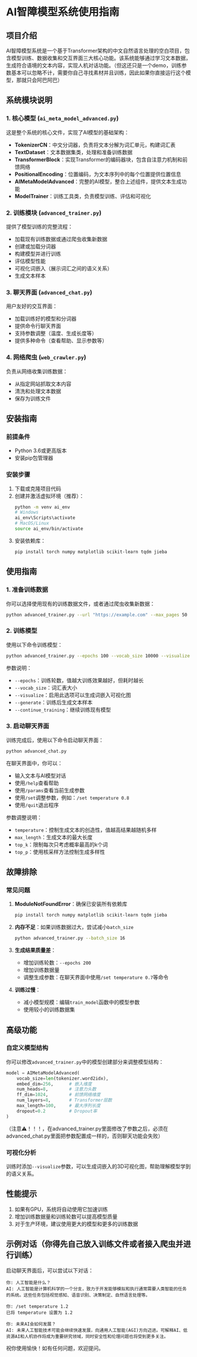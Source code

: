 # AI智障模型系统使用指南

## 项目介绍

AI智障模型系统是一个基于Transformer架构的中文自然语言处理的空白项目，包含模型训练、数据收集和交互界面三大核心功能。该系统能够通过学习文本数据，生成符合语境的文本内容，实现人机对话功能。（但这还只是一个demo，训练参数基本可以忽略不计，需要你自己寻找素材并且训练，因此如果你直接运行这个模型，那就只会阿巴阿巴）

## 系统模块说明

### 1. 核心模型 (`ai_meta_model_advanced.py`)

这是整个系统的核心文件，实现了AI模型的基础架构：

- **TokenizerCN**：中文分词器，负责将文本分解为词汇单元，构建词汇表
- **TextDataset**：文本数据集类，处理和准备训练数据
- **TransformerBlock**：实现Transformer的编码器块，包含自注意力机制和前馈网络
- **PositionalEncoding**：位置编码，为文本序列中的每个位置提供位置信息
- **AIMetaModelAdvanced**：完整的AI模型，整合上述组件，提供文本生成功能
- **ModelTrainer**：训练工具类，负责模型训练、评估和可视化

### 2. 训练模块 (`advanced_trainer.py`)

提供了模型训练的完整流程：

- 加载现有训练数据或通过爬虫收集新数据
- 创建或加载分词器
- 构建模型并进行训练
- 评估模型性能
- 可视化词嵌入（展示词汇之间的语义关系）
- 生成文本样本

### 3. 聊天界面 (`advanced_chat.py`)

用户友好的交互界面：

- 加载训练好的模型和分词器
- 提供命令行聊天界面
- 支持参数调整（温度、生成长度等）
- 提供多种命令（查看帮助、显示参数等）

### 4. 网络爬虫 (`web_crawler.py`)

负责从网络收集训练数据：

- 从指定网站抓取文本内容
- 清洗和处理文本数据
- 保存为训练文件

## 安装指南

### 前提条件

- Python 3.6或更高版本
- 安装pip包管理器

### 安装步骤

1. 下载或克隆项目代码
2. 创建并激活虚拟环境（推荐）：
   ```bash
   python -m venv ai_env
   # Windows
   ai_env\Scripts\activate
   # MacOS/Linux
   source ai_env/bin/activate
   ```
3. 安装依赖库：
   ```bash
   pip install torch numpy matplotlib scikit-learn tqdm jieba
   ```

## 使用指南

### 1. 准备训练数据

你可以选择使用现有的训练数据文件，或者通过爬虫收集新数据：

```bash
python advanced_trainer.py --url "https://example.com" --max_pages 50
```

### 2. 训练模型

使用以下命令训练模型：

```bash
python advanced_trainer.py --epochs 100 --vocab_size 10000 --visualize
```

参数说明：
- `--epochs`：训练轮数，值越大训练效果越好，但耗时越长
- `--vocab_size`：词汇表大小
- `--visualize`：启用此选项可以生成词嵌入可视化图
- `--generate`：训练后生成文本样本
- `--continue_training`：继续训练现有模型

### 3. 启动聊天界面

训练完成后，使用以下命令启动聊天界面：

```bash
python advanced_chat.py
```

在聊天界面中，你可以：
- 输入文本与AI模型对话
- 使用`/help`查看帮助
- 使用`/params`查看当前生成参数
- 使用`/set`调整参数，例如：`/set temperature 0.8`
- 使用`/quit`退出程序

参数调整说明：
- `temperature`：控制生成文本的创造性，值越高结果越随机多样
- `max_length`：生成文本的最大长度
- `top_k`：限制每次只考虑概率最高的k个词
- `top_p`：使用核采样方法控制生成多样性

## 故障排除

### 常见问题

1. **ModuleNotFoundError**：确保已安装所有依赖库
   ```bash
   pip install torch numpy matplotlib scikit-learn tqdm jieba
   ```

2. **内存不足**：如果训练数据过大，尝试减小`batch_size`
   ```bash
   python advanced_trainer.py --batch_size 16
   ```

3. **生成结果质量差**：
   - 增加训练轮数：`--epochs 200`
   - 增加训练数据量
   - 调整生成参数：在聊天界面中使用`/set temperature 0.7`等命令

4. **训练过慢**：
   - 减小模型规模：编辑`train_model`函数中的模型参数
   - 使用较小的训练数据集

## 高级功能

### 自定义模型结构

你可以修改`advanced_trainer.py`中的模型创建部分来调整模型结构：

```python
model = AIMetaModelAdvanced(
    vocab_size=len(tokenizer.word2idx),
    embed_dim=256,      # 嵌入维度
    num_heads=8,        # 注意力头数
    ff_dim=1024,        # 前馈网络维度
    num_layers=8,       # Transformer层数
    max_length=100,     # 最大序列长度
    dropout=0.2         # Dropout率
)
```
（注意⚠️！！！，在advanced_trainer.py里面修改了参数之后，必须在advanced_chat.py里面把参数配置成一样的，否则聊天功能会失败）

### 可视化分析

训练时添加`--visualize`参数，可以生成词嵌入的3D可视化图，帮助理解模型学到的语义关系。

## 性能提示

1. 如果有GPU，系统将自动使用它加速训练
2. 增加训练数据量和训练轮数可以提高模型质量
3. 对于生产环境，建议使用更大的模型和更多的训练数据

## 示例对话（你得先自己放入训练文件或者接入爬虫并进行训练）

启动聊天界面后，可以尝试以下对话：

```
你: 人工智能是什么？
AI: 人工智能是计算机科学的一个分支，致力于开发能够模拟和执行通常需要人类智能的任务的系统。这些任务包括视觉感知、语音识别、决策制定、自然语言处理等。

你: /set temperature 1.2
已将 temperature 设置为 1.2

你: 未来AI会如何发展？
AI: 未来人工智能技术可能会继续快速发展，向通用人工智能(AGI)方向迈进。可解释AI、低资源AI和人机协作将成为重要研究领域，同时安全性和伦理问题也将受到更多关注。
```

祝你使用愉快！如有任何问题，欢迎提问。 
